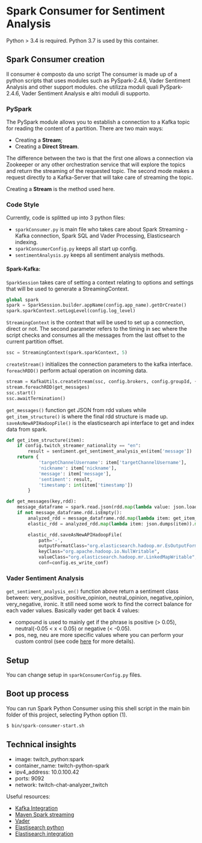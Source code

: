# Spark Consumer for Sentiment Analysis

Python > 3.4 is required. Python 3.7 is used by this container.

## Spark Consumer creation
Il consumer è composto da uno script The consumer is made up of a python scripts that uses modules such as PySpark-2.4.6, Vader Sentiment Analysis and other support modules. che utilizza moduli quali PySpark-2.4.6, Vader Sentiment Analysis e altri moduli di supporto. 

### PySpark
The PySpark module allows you to establish a connection to a Kafka topic for reading the content of a partition.
There are two main ways:
- Creating a **Stream**;
- Creating a **Direct Stream**.

The difference between the two is that the first one allows a connection via Zookeeper or any other orchestration service that will explore the topics and return the streaming of the requested topic. The second mode makes a request directly to a Kafka-Server that will take care of streaming the topic.

Creating a **Stream** is the method used here.

### Code Style

Currently, code is splitted up into 3 python files:
- `sparkConsumer.py` is main file who takes care about Spark Streaming - Kafka connection, Spark SQL and Vader Processing, Elasticsearch indexing.
- `sparkConsumerConfig.py` keeps all start up config.
- `sentimentAnalysis.py` keeps all sentiment analysis methods.

#### Spark-Kafka: 
`SparkSession` takes care of setting a context relating to options and settings that will be used to generate a StreamingContext.
```py
global spark
spark = SparkSession.builder.appName(config.app_name).getOrCreate()
spark.sparkContext.setLogLevel(config.log_level)
```
`StreamingContext` is the context that will be used to set up a connection, direct or not. The second parameter refers to the timing in sec where the script checks and consumes all the messages from the last offset to the current partition offset.

```py
ssc = StreamingContext(spark.sparkContext, 5)
```
`createStream()` initializes the connection parameters to the kafka interface. `foreachRDD()` perform actual operation on incoming data.

```py
stream = KafkaUtils.createStream(ssc, config.brokers, config.groupId, {config.topic: 1}, config.kafka_params)
stream.foreachRDD(get_messages)
ssc.start()
ssc.awaitTermination()
```

`get_messages()` function get JSON from rdd values while `get_item_structure()` is where the final rdd structure is made up. `saveAsNewAPIHadoopFile()` is the elasticsearch api interface to get and index data from spark.

```py
def get_item_structure(item): 
    if config.twitch_streamer_nationality == "en":   
        result = sentiment.get_sentiment_analysis_en(item['message'])
    return {
            'targetChannelUsername': item['targetChannelUsername'],
            'nickname': item['nickname'],
            'message': item['message'],
            'sentiment': result,
            'timestamp': int(item['timestamp'])
        }

def get_messages(key,rdd):   
    message_dataframe = spark.read.json(rdd.map(lambda value: json.loads(value[1])))      
    if not message_dataframe.rdd.isEmpty():
        analyzed_rdd = message_dataframe.rdd.map(lambda item: get_item_structure(item))
        elastic_rdd = analyzed_rdd.map(lambda item: json.dumps(item)).map(lambda x: ('', x))

        elastic_rdd.saveAsNewAPIHadoopFile(
            path='-',
            outputFormatClass="org.elasticsearch.hadoop.mr.EsOutputFormat",
            keyClass="org.apache.hadoop.io.NullWritable",
            valueClass="org.elasticsearch.hadoop.mr.LinkedMapWritable",
            conf=config.es_write_conf) 
```
### Vader Sentiment Analysis
`get_sentiment_analysis_en()` function above return a sentiment class between: very_positive, positive_opinion, neutral_opinion, negative_opinion, very_negative, ironic.
It still need some work to find the correct balance for each vader values.
Basically vader get back 4 values:
- compound is used to mainly get if the phrase is positive (> 0.05), neutral(-0.05 < x < 0.05) or negative (< -0.05).
- pos, neg, neu are more specific values where you can perform your custom control (see code [here](https://github.com/Warcreed/Twitch-Chat-Analyzer/blob/master/Spark/Python/code/sentimentAnalysis.py) for more details).

## Setup

You can change setup in `sparkConsumerConfig.py` files.

## Boot up process

You can run Spark Python Consumer using this shell script in the main bin folder of this project, selecting Python option (1).

```sh
$ bin/spark-consumer-start.sh
```

## Technical insights
- image: twitch_python:spark
- container_name:  twitch-python-spark
- ipv4_address: 10.0.100.42
- ports: 9092
- network: twitch-chat-analyzer_twitch

Useful resources:
- [Kafka Integration](https://spark.apache.org/docs/2.1.0/streaming-kafka-0-8-integration.html)
- [Maven Spark streaming](https://mvnrepository.com/artifact/org.apache.spark/spark-streaming-kafka-0-8-assembly_2.11)
- [Vader](https://github.com/cjhutto/vaderSentiment)
- [Elastisearch python](https://www.bmc.com/blogs/write-apache-spark-elasticsearch-python/)
- [Elastisearch integration](https://starsift.com/2018/01/18/integrating-pyspark-and-elasticsearch/)




